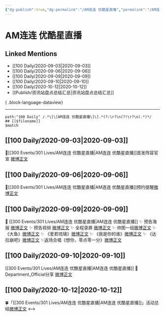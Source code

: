 ```yaml
---
{"dg-publish":true,"dg-permalink":"/AM连连 优酷星直播","permalink":"/AM连连 优酷星直播/","created":"2023-04-07T13:01:22.000+08:00","updated":"2023-08-24T18:38:35.627+08:00"}
---
```


# AM连连 优酷星直播

## Linked Mentions
- [[100 Daily/2020-09-03\|2020-09-03]]
- [[100 Daily/2020-09-06\|2020-09-06]]
- [[100 Daily/2020-09-09\|2020-09-09]]
- [[100 Daily/2020-09-10\|2020-09-10]]
- [[100 Daily/2020-10-12\|2020-10-12]]
- [[Publish/资讯站盘点总结汇总\|资讯站盘点总结汇总]]

{ .block-language-dataview}

---

```expander
path:"100 Daily" /.*\[\[AM连连 优酷星直播\]\].*(?:\r?\n(?!\r?\n).*)*/
## [[$filename]]
$match
```
## [[100 Daily/2020-09-03\|2020-09-03]]
💫[[300 Events/301 Lives/AM连连 优酷星直播\|AM连连 优酷星直播]]首发阵容官宣 [微博正文](https://m.weibo.cn/6466290670/4545062689847301)
## [[100 Daily/2020-09-06\|2020-09-06]]
🎵[[300 Events/301 Lives/AM连连 优酷星直播\|AM连连 优酷星直播]]预约提醒[微博正文](https://m.weibo.cn/6466290670/4546265814410098)

## [[100 Daily/2020-09-09\|2020-09-09]]
🌟 [[300 Events/301 Lives/AM连连 优酷星直播\|AM连连 优酷星直播]]
✨ 预告海报 [微博正文](https://weibo.com/6466290670/JjOBblsYZ)
✨ 预告视频 [微博正文](https://weibo.com/6466290670/JjPUxCGHX)
✨ 全程录屏 [微博正文](https://weibo.com/6466290670/JjSSCp46j)
✨ 帅图一组[微博正文](https://m.weibo.cn/6466290670/4547406152074157)
✨ 《大鱼》[微博正文](https://weibo.com/6466290670/JjSfb097F)
✨ 《爱若琉璃》[微博正文](https://weibo.com/6466290670/JjScEAyyh)
✨ 《我是你的谁》[微博正文](https://weibo.com/6466290670/JjSjAkVld)
✨ 《达拉崩吧》[微博正文](https://weibo.com/6466290670/JjStc3JIe)
✨返场合唱《想你，零点零一分》[微博正文](https://weibo.com/6466290670/JjSLfECJ9)
## [[100 Daily/2020-09-10\|2020-09-10]]
[[300 Events/301 Lives/AM连连 优酷星直播\|AM连连 优酷星直播]]
💫Department_Official分享 [微博正文](https://m.weibo.cn/6466290670/4547690957905755)
## [[100 Daily/2020-10-12\|2020-10-12]]
🍀「[[300 Events/301 Lives/AM连连 优酷星直播\|AM连连 优酷星直播]]」活动总结[微博正文](https://m.weibo.cn/6466290670/4559341530908289)
<-->